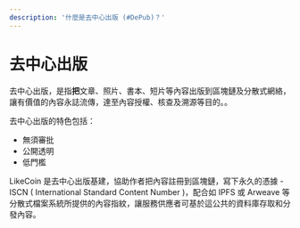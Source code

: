 ```yaml
---
description: '什麼是去中心出版 (#DePub)？'
---
```


# 去中心出版

去中心出版，是指**把**文章、照片、書本、短片等內容出版到區塊鏈及分散式網絡，讓有價值的內容永誌流傳，達至內容授權、核查及溯源等目的。。

去中心出版的特色包括：

* 無須審批
* 公開透明
* 低門檻

LikeCoin 是去中心出版基建，協助作者把內容註冊到區塊鏈，寫下永久的憑據 - ISCN \( International Standard Content Number \)，配合如 IPFS 或 Arweave 等分散式檔案系統所提供的內容指紋，讓服務供應者可基於這公共的資料庫存取和分發內容。

